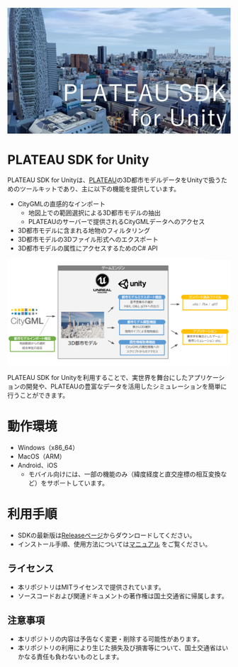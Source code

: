 ![](Documentation~/resources/index/eyecatch.png)

# PLATEAU SDK for Unity
PLATEAU SDK for Unityは、[PLATEAU](https://www.mlit.go.jp/plateau/)の3D都市モデルデータをUnityで扱うためのツールキットであり、主に以下の機能を提供しています。

- CityGMLの直感的なインポート
  - 地図上での範囲選択による3D都市モデルの抽出
  - PLATEAUのサーバーで提供されるCityGMLデータへのアクセス
- 3D都市モデルに含まれる地物のフィルタリング
- 3D都市モデルの3Dファイル形式へのエクスポート
- 3D都市モデルの属性にアクセスするためのC# API

![](Documentation~/resources/index/sdk_outline.png)

PLATEAU SDK for Unityを利用することで、実世界を舞台にしたアプリケーションの開発や、PLATEAUの豊富なデータを活用したシミュレーションを簡単に行うことができます。

# 動作環境
- Windows（x86_64）
- MacOS（ARM）
- Android、iOS
  - モバイル向けには、一部の機能のみ（緯度経度と直交座標の相互変換など）をサポートしています。

# 利用手順
- SDKの最新版は[Releaseページ](https://github.com/Project-PLATEAU/PLATEAU-SDK-for-Unity/releases)からダウンロードしてください。
- インストール手順、使用方法については[マニュアル](https://Project-PLATEAU.github.io/PLATEAU-SDK-for-Unity/index.html) をご覧ください。

## ライセンス
- 本リポジトリはMITライセンスで提供されています。
- ソースコードおよび関連ドキュメントの著作権は国土交通省に帰属します。

## 注意事項
- 本リポジトリの内容は予告なく変更・削除する可能性があります。
- 本リポジトリの利用により生じた損失及び損害等について、国土交通省はいかなる責任も負わないものとします。

